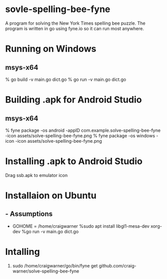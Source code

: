 # sovle-spelling-bee-fyne
A program for solving the New York Times spelling bee puzzle.
The program is written in go using fyne.io so it can run most anywhere.

# Running on Windows
## msys-x64
% go build -v main.go dict.go
% go run -v main.go dict.go


# Building .apk for Android Studio
## msys-x64 
% fyne package -os android -appID com.example.solve-spelling-bee-fyne -icon assets/solve-spelling-bee-fyne.png
% fyne package -os windows -icon -icon assets/solve-spelling-bee-fyne.png
 
# Installing .apk to Android Studio
Drag ssb.apk to emulator icon

# Installaion on Ubuntu 
## - Assumptions
 * GOHOME = /home/craigwarner
%sudo apt install libgl1-mesa-dev xorg-dev
%go run -v main.go dict.go

# Intalling  
1) sudo /home/craigwarner/go/bin/fyne get github.com/craig-warner/solve-spelling-bee-fyne


